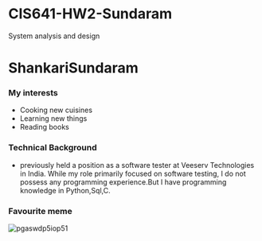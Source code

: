 
# CIS641-HW2-Sundaram
System analysis and design
# ShankariSundaram
### My interests
+ Cooking new cuisines
+ Learning new things
+ Reading books
### Technical Background
* previously held a position as a software tester at Veeserv Technologies in India. While my role primarily focused on software testing, I do not possess any programming experience.But I have programming knowledge in Python,Sql,C.
### Favourite meme
![pgaswdp5iop51](https://github.com/shankymurali/CIS641-HW2-Sundaram/assets/120148095/eeb20f41-413d-4202-846e-2e1ad487a65e)

